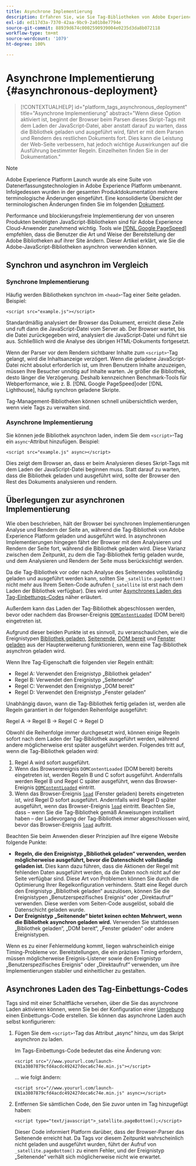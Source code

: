 ```yaml
---
title: Asynchrone Implementierung
description: Erfahren Sie, wie Sie Tag-Bibliotheken von Adobe Experience Platform asynchron auf Ihrer Website bereitstellen.
exl-id: ed117d3a-7370-42aa-9bc9-2a01b8e7794e
source-git-commit: 88939d674c0002590939004e0235d3da8b072118
workflow-type: tm+mt
source-wordcount: '1079'
ht-degree: 100%

---
```


# Asynchrone Implementierung {#asynchronous-deployment}

>[!CONTEXTUALHELP]
>id="platform_tags_asynchronous_deployment"
>title="Asynchrone Implementierung"
>abstract="Wenn diese Option aktiviert ist, beginnt der Browser beim Parsen dieses Skript-Tags mit dem Laden der JavaScript-Datei, aber anstatt darauf zu warten, dass die Bibliothek geladen und ausgeführt wird, fährt er mit dem Parsen und Rendern des restlichen Dokuments fort. Dies kann die Leistung der Web-Seite verbessern, hat jedoch wichtige Auswirkungen auf die Ausführung bestimmter Regeln. Einzelheiten finden Sie in der Dokumentation."

>[!NOTE]
>
>Adobe Experience Platform Launch wurde als eine Suite von Datenerfassungstechnologien in Adobe Experience Platform umbenannt. Infolgedessen wurden in der gesamten Produktdokumentation mehrere terminologische Änderungen eingeführt. Eine konsolidierte Übersicht der terminologischen Änderungen finden Sie im folgenden [Dokument](../../term-updates.md).

Performance und blockierungsfreie Implementierung der von unseren Produkten benötigten JavaScript-Bibliotheken sind für Adobe Experience Cloud-Anwender zunehmend wichtig. Tools wie [[!DNL Google PageSpeed]](https://developers.google.com/speed/pagespeed/insights/) empfehlen, dass die Benutzer die Art und Weise der Bereitstellung der Adobe Bibliotheken auf ihrer Site ändern. Dieser Artikel erklärt, wie Sie die Adobe-JavaScript-Bibliotheken asynchron verwenden können.

## Synchron und asynchron im Vergleich

### Synchrone Implementierung

Häufig werden Bibliotheken synchron im `<head>`-Tag einer Seite geladen. Beispiel:

```markup
<script src="example.js"></script>
```

Standardmäßig analysiert der Browser das Dokument, erreicht diese Zeile und ruft dann die JavaScript-Datei vom Server ab. Der Browser wartet, bis die Datei zurückgegeben wird, analysiert die JavaScript-Datei und führt sie aus. Schließlich wird die Analyse des übrigen HTML-Dokuments fortgesetzt.

Wenn der Parser vor dem Rendern sichtbarer Inhalte zum `<script>`-Tag gelangt, wird die Inhaltsanzeige verzögert. Wenn die geladene JavaScript-Datei nicht absolut erforderlich ist, um Ihren Benutzern Inhalte anzuzeigen, müssen Ihre Besucher unnötig auf Inhalte warten. Je größer die Bibliothek, desto länger die Verzögerung. Deshalb kennzeichnen Benchmark-Tools für Webperformance, wie z. B. [!DNL Google PageSpeed]oder [!DNL Lighthouse], häufig synchron geladene Skripte.

Tag-Management-Bibliotheken können schnell unübersichtlich werden, wenn viele Tags zu verwalten sind.

### Asynchrone Implementierung

Sie können jede Bibliothek asynchron laden, indem Sie dem `<script>`-Tag ein `async`-Attribut hinzufügen. Beispiel:

```markup
<script src="example.js" async></script>
```

Dies zeigt dem Browser an, dass er beim Analysieren dieses Skript-Tags mit dem Laden der JavaScript-Datei beginnen muss. Statt darauf zu warten, dass die Bibliothek geladen und ausgeführt wird, sollte der Browser den Rest des Dokuments analysieren und rendern.

## Überlegungen zur asynchronen Implementierung

Wie oben beschrieben, hält der Browser bei synchronen Implementierungen Analyse und Rendern der Seite an, während die Tag-Bibliothek von Adobe Experience Platform geladen und ausgeführt wird. In asynchronen Implementierungen hingegen fährt der Browser mit dem Analysieren und Rendern der Seite fort, während die Bibliothek geladen wird. Diese Varianz zwischen dem Zeitpunkt, zu dem die Tag-Bibliothek fertig geladen wurde, und dem Analysieren und Rendern der Seite muss berücksichtigt werden.

Da die Tag-Bibliothek vor oder nach Analyse des Seitenendes vollständig geladen und ausgeführt werden kann, sollten Sie `_satellite.pageBottom()` nicht mehr aus Ihrem Seiten-Code aufrufen (`_satellite` ist erst nach dem Laden der Bibliothek verfügbar). Dies wird unter [Asynchrones Laden des Tag-Einbettungs-Codes](#loading-the-tags-embed-code-asynchronously) näher erläutert.

Außerdem kann das Laden der Tag-Bibliothek abgeschlossen werden, bevor oder nachdem das Browser-Ereignis [`DOMContentLoaded`](https://developer.mozilla.org/de-DE/docs/Web/Events/DOMContentLoaded) (DOM bereit) eingetreten ist.

Aufgrund dieser beiden Punkte ist es sinnvoll, zu veranschaulichen, wie die Ereignistypen [Bibliothek geladen](../../extensions/client/core/overview.md#library-loaded-page-top), [Seitenende](../../extensions/client/core/overview.md#page-bottom), [DOM bereit](../../extensions/client/core/overview.md#page-bottom) und [Fenster geladen](../../extensions/client/core/overview.md#window-loaded) aus der Haupterweiterung funktionieren, wenn eine Tag-Bibliothek asynchron geladen wird.

Wenn Ihre Tag-Eigenschaft die folgenden vier Regeln enthält:

* Regel A: Verwendet den Ereignistyp „Bibliothek geladen“
* Regel B: Verwendet den Ereignistyp „Seitenende“
* Regel C: Verwendet den Ereignistyp „DOM bereit“
* Regel D: Verwendet den Ereignistyp „Fenster geladen“

Unabhängig davon, wann die Tag-Bibliothek fertig geladen ist, werden alle Regeln garantiert in der folgenden Reihenfolge ausgeführt:

Regel A → Regel B → Regel C → Regel D

Obwohl die Reihenfolge immer durchgesetzt wird, können einige Regeln sofort nach dem Laden der Tag-Bibliothek ausgeführt werden, während andere möglicherweise erst später ausgeführt werden. Folgendes tritt auf, wenn die Tag-Bibliothek geladen wird:

1. Regel A wird sofort ausgeführt.
1. Wenn das Browserereignis `DOMContentLoaded` (DOM bereit) bereits eingetreten ist, werden Regeln B und C sofort ausgeführt. Andernfalls werden Regel B und Regel C später ausgeführt, wenn das Browser-Ereignis [`DOMContentLoaded`](https://developer.mozilla.org/de-DE/docs/Web/Events/DOMContentLoaded) eintritt.
1. Wenn das Browser-Ereignis [`load`](https://developer.mozilla.org/de-DE/docs/Web/Events/load) (Fenster geladen) bereits eingetreten ist, wird Regel D sofort ausgeführt. Andernfalls wird Regel D später ausgeführt, wenn das Browser-Ereignis [`load`](https://developer.mozilla.org/de-DE/docs/Web/Events/load) eintritt. Beachten Sie, dass – wenn Sie die Tag-Bibliothek gemäß Anweisungen installiert haben – der Ladevorgang der Tag-Bibliothek *immer* abgeschlossen wird, bevor das Browser-Ereignis [`load`](https://developer.mozilla.org/de-DE/docs/Web/Events/load) auftritt.

Beachten Sie beim Anwenden dieser Prinzipien auf Ihre eigene Website folgende Punkte:

* **Regeln, die den Ereignistyp „Bibliothek geladen“ verwenden, werden möglicherweise ausgeführt, bevor die Datenschicht vollständig geladen ist.**  Dies kann dazu führen, dass die Aktionen der Regel mit fehlenden Daten ausgeführt werden, da die Daten noch nicht auf der Seite verfügbar sind. Diese Art von Problemen können Sie durch die Optimierung Ihrer Regelkonfiguration verhindern. Statt eine Regel durch den Ereignistyp „Bibliothek geladen“ auszulösen, können Sie die Ereignistypen „Benutzerspezifisches Ereignis“ oder „Direktaufruf“ verwenden. Diese werden vom Seiten-Code ausgelöst, sobald die Datenschicht geladen wurde.
* **Der Ereignistyp „Seitenende“ bietet keinen echten Mehrwert, wenn die Bibliothek asynchron geladen wird.**  Verwenden Sie stattdessen „Bibliothek geladen“, „DOM bereit“, „Fenster geladen“ oder andere Ereignistypen.

Wenn es zu einer Fehlermeldung kommt, liegen wahrscheinlich einige Timing-Probleme vor. Bereitstellungen, die ein präzises Timing erfordern, müssen möglicherweise Ereignis-Listener sowie den Ereignistyp „Benutzerspezifisches Ereignis“ oder „Direktaufruf“ verwenden, um ihre Implementierungen stabiler und einheitlicher zu gestalten.

## Asynchrones Laden des Tag-Einbettungs-Codes

Tags sind mit einer Schaltfläche versehen, über die Sie das asynchrone Laden aktivieren können, wenn Sie bei der Konfiguration einer [Umgebung](../publishing/environments.md) einen Einbettungs-Code erstellen. Sie können das asynchrone Laden auch selbst konfigurieren:

1. Fügen Sie dem `<script>`-Tag das Attribut „async“ hinzu, um das Skript asynchron zu laden.

   Im Tags-Einbettungs-Code bedeutet das eine Änderung von:

   ```markup
   <script src="//www.yoururl.com/launch-EN1a3807879cfd4acdc492427deca6c74e.min.js"></script>
   ```

   ... wie folgt ändern:

   ```markup
   <script src="//www.yoururl.com/launch-EN1a3807879cfd4acdc492427deca6c74e.min.js" async></script>
   ```

1. Entfernen Sie sämtlichen Code, den Sie zuvor unten im Tag hinzugefügt haben:

   ```markup
   <script type="text/javascript">_satellite.pageBottom();</script>
   ```

   Dieser Code informiert Platform darüber, dass der Browser-Parser das Seitenende erreicht hat. Da Tags vor diesem Zeitpunkt wahrscheinlich nicht geladen und ausgeführt wurden, führt der Aufruf von `_satellite.pageBottom()` zu einem Fehler, und der Ereignistyp „Seitenende“ verhält sich möglicherweise nicht wie erwartet.
